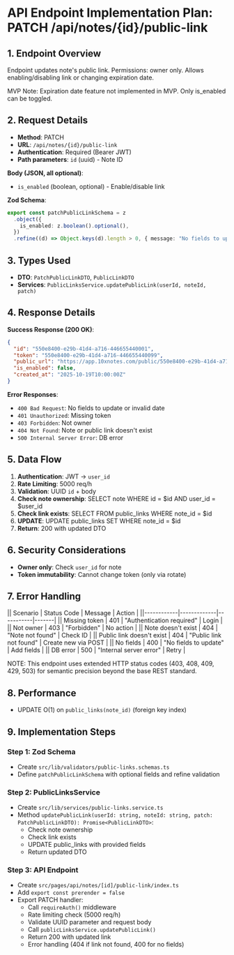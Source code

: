 # API Endpoint Implementation Plan: PATCH /api/notes/{id}/public-link

## 1. Endpoint Overview

Endpoint updates note's public link. Permissions: owner only. Allows enabling/disabling link or changing expiration date.

MVP Note: Expiration date feature not implemented in MVP. Only is_enabled can be toggled.

## 2. Request Details

- **Method**: PATCH
- **URL**: `/api/notes/{id}/public-link`
- **Authentication**: Required (Bearer JWT)
- **Path parameters**: `id` (uuid) - Note ID

**Body (JSON, all optional)**:

- `is_enabled` (boolean, optional) - Enable/disable link

**Zod Schema**:

```typescript
export const patchPublicLinkSchema = z
  .object({
    is_enabled: z.boolean().optional(),
  })
  .refine((d) => Object.keys(d).length > 0, { message: "No fields to update" });
```

## 3. Types Used

- **DTO**: `PatchPublicLinkDTO`, `PublicLinkDTO`
- **Services**: `PublicLinksService.updatePublicLink(userId, noteId, patch)`

## 4. Response Details

**Success Response (200 OK)**:

```json
{
  "id": "550e8400-e29b-41d4-a716-446655440001",
  "token": "550e8400-e29b-41d4-a716-446655440099",
  "public_url": "https://app.10xnotes.com/public/550e8400-e29b-41d4-a716-446655440099",
  "is_enabled": false,
  "created_at": "2025-10-19T10:00:00Z"
}
```

**Error Responses**:

- `400 Bad Request`: No fields to update or invalid date
- `401 Unauthorized`: Missing token
- `403 Forbidden`: Not owner
- `404 Not Found`: Note or public link doesn't exist
- `500 Internal Server Error`: DB error

## 5. Data Flow

1. **Authentication**: JWT → `user_id`
2. **Rate Limiting**: 5000 req/h
3. **Validation**: UUID `id` + body
4. **Check note ownership**: SELECT note WHERE id = $id AND user_id = $user_id
5. **Check link exists**: SELECT FROM public_links WHERE note_id = $id
6. **UPDATE**: UPDATE public_links SET <fields> WHERE note_id = $id
7. **Return**: 200 with updated DTO

## 6. Security Considerations

- **Owner only**: Check `user_id` for note
- **Token immutability**: Cannot change token (only via rotate)

## 7. Error Handling

|| Scenario | Status Code | Message | Action |
||------------|-------------|-----------|-------|
|| Missing token | 401 | "Authentication required" | Login |
|| Not owner | 403 | "Forbidden" | No action |
|| Note doesn't exist | 404 | "Note not found" | Check ID |
|| Public link doesn't exist | 404 | "Public link not found" | Create new via POST |
|| No fields | 400 | "No fields to update" | Add fields |
|| DB error | 500 | "Internal server error" | Retry |

NOTE: This endpoint uses extended HTTP status codes (403, 408, 409, 429, 503) for semantic precision beyond the base REST standard.

## 8. Performance

- UPDATE O(1) on `public_links(note_id)` (foreign key index)

## 9. Implementation Steps

### Step 1: Zod Schema

- Create `src/lib/validators/public-links.schemas.ts`
- Define `patchPublicLinkSchema` with optional fields and refine validation

### Step 2: PublicLinksService

- Create `src/lib/services/public-links.service.ts`
- Method `updatePublicLink(userId: string, noteId: string, patch: PatchPublicLinkDTO): Promise<PublicLinkDTO>`:
  - Check note ownership
  - Check link exists
  - UPDATE public_links with provided fields
  - Return updated DTO

### Step 3: API Endpoint

- Create `src/pages/api/notes/[id]/public-link/index.ts`
- Add `export const prerender = false`
- Export PATCH handler:
  - Call `requireAuth()` middleware
  - Rate limiting check (5000 req/h)
  - Validate UUID parameter and request body
  - Call `publicLinksService.updatePublicLink()`
  - Return 200 with updated link
  - Error handling (404 if link not found, 400 for no fields)
